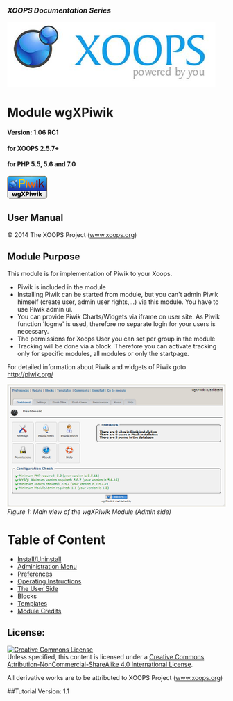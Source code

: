 ### _XOOPS Documentation Series_
![](assets/logoXoops.jpg)

# Module wgXPiwik
#### Version: 1.06 RC1
#### for XOOPS 2.5.7+
#### for PHP 5.5, 5.6 and 7.0
      
![](assets/logoModule.png)
            
## User Manual

© 2014 The XOOPS Project (www.xoops.org)    

## Module Purpose 

This module is for implementation of Piwik to your Xoops.

* Piwik is included in the module
* Installing Piwik can be started from module, but you can't admin Piwik himself (create user, admin user rights,...) via this module. You have to use Piwik admin ui.
* You can provide Piwik Charts/Widgets via iframe on user site. As Piwik function 'logme' is used, therefore no separate login for your users is necessary.
* The permissions for Xoops User you can set per group in the module
* Tracking will be done via a block. Therefore you can activate tracking only for specific modules, all modules or only the startpage.

For detailed information about Piwik and widgets of Piwik goto http://piwik.org/

![0dashboard.png](assets/0dashboard.png)<br/>
*Figure 1: Main view of the wgXPiwik Module (Admin side)*

# Table of Content

* [Install/Uninstall](book/1install.md)
* [Administration Menu](book/2administration.md)
* [Preferences](book/3preferences.md)
* [Operating Instructions](book/4operations.md)
* [The User Side](book/5userside.md)
* [Blocks](book/6blocks.md)
* [Templates](book/7templates.md)
* [Module Credits](book/9credits.md)

## License:

<a rel="license" href="http://creativecommons.org/licenses/by-nc-sa/4.0/"><img alt="Creative Commons License" style="border-width:0" src="https://i.creativecommons.org/l/by-nc-sa/4.0/88x31.png" /></a><br />Unless specified, this content is licensed under a <a rel="license" href="http://creativecommons.org/licenses/by-nc-sa/4.0/">Creative Commons Attribution-NonCommercial-ShareAlike 4.0 International License</a>.

All derivative works are to be attributed to XOOPS Project (www.xoops.org)

##Tutorial Version: 1.1